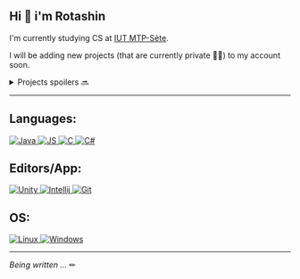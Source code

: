 ## Hi 👋 i'm Rotashin

I'm currently studying CS at [IUT MTP-Sète](https://iut-montpellier-sete.edu.umontpellier.fr/dut-informatique/).

I will be adding new projects (that are currently private 🕵️‍♂️) to my account soon.
<details>
  <summary>Projects spoilers 🔜</summary>
  Docker images, Unity games, React.js / Nuxt.js apps and Java projects…
</details>

---

## Languages:
<a href="#">
  <img alt="Java" src="https://img.shields.io/badge/Java-ED8B00?style=for-the-badge&logo=java&logoColor=black" />
</a>
<a href="#">
  <img alt="JS" src="https://img.shields.io/badge/JavaScript-F7DF1E?style=for-the-badge&logo=javascript&logoColor=black" />
</a>
<a href="#">
  <img alt="C" src="https://img.shields.io/badge/C-00599C?style=for-the-badge&logo=c&logoColor=white" />
</a>
<a href="#">
  <img alt="C#" src="https://img.shields.io/badge/C%23-239120?style=for-the-badge&logo=c-sharp&logoColor=white" />
</a>

## Editors/App:
<a href="#">
  <img alt="Unity" src="https://img.shields.io/badge/Unity-100000?style=for-the-badge&logo=unity&logoColor=white" />
</a>
<a href="#">
  <img alt="Intellij" src="https://img.shields.io/badge/IntelliJIDEA-0082fc?style=for-the-badge&logo=intellij-idea&logoColor=white" />
</a>
<a href="#">
  <img alt="Git" src="https://img.shields.io/badge/Git-E34F26?style=for-the-badge&logo=git&logoColor=white" />
</a>

## OS:
<a href="#">
  <img alt="Linux" src="https://img.shields.io/badge/Linux-E34F26?style=for-the-badge&logo=linux&logoColor=black" />
</a>
<a href="#">
  <img alt="Windows" src="https://img.shields.io/badge/Windows-017AD7?style=for-the-badge&logo=windows&logoColor=white" />
</a>

---

*Being written ...* ✏
